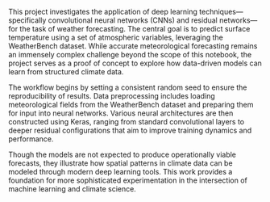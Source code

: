 This project investigates the application of deep learning techniques—specifically convolutional neural networks (CNNs) and residual networks—for the task of weather forecasting. The central goal is to predict surface temperature using a set of atmospheric variables, leveraging the WeatherBench dataset. While accurate meteorological forecasting remains an immensely complex challenge beyond the scope of this notebook, the project serves as a proof of concept to explore how data-driven models can learn from structured climate data.

The workflow begins by setting a consistent random seed to ensure the reproducibility of results. Data preprocessing includes loading meteorological fields from the WeatherBench dataset and preparing them for input into neural networks. Various neural architectures are then constructed using Keras, ranging from standard convolutional layers to deeper residual configurations that aim to improve training dynamics and performance.

Though the models are not expected to produce operationally viable forecasts, they illustrate how spatial patterns in climate data can be modeled through modern deep learning tools. This work provides a foundation for more sophisticated experimentation in the intersection of machine learning and climate science.
